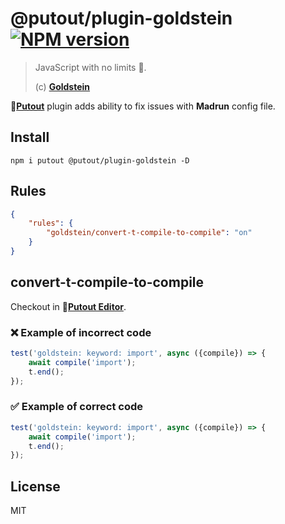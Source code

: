 # @putout/plugin-goldstein [![NPM version][NPMIMGURL]][NPMURL]

[NPMIMGURL]: https://img.shields.io/npm/v/@putout/plugin-goldstein.svg?style=flat&longCache=true
[NPMURL]: https://npmjs.org/package/@putout/plugin-goldstein "npm"

> JavaScript with no limits 🤫.
>
> (c) [**Goldstein**](https://github.com/coderaiser/goldstein)

🐊[**Putout**](https://github.com/coderaiser/putout) plugin adds ability to fix issues with
**Madrun** config file.

## Install

```
npm i putout @putout/plugin-goldstein -D
```

## Rules

```json
{
    "rules": {
        "goldstein/convert-t-compile-to-compile": "on"
    }
}
```

## convert-t-compile-to-compile

Checkout in 🐊[**Putout Editor**](https://putout.cloudcmd.io/#/gist/a10dd187dc3c6be8df110a8481b9d9bc/3abfc0879aad5ccff5c8e4851cb3ad06270c986e).

### ❌ Example of incorrect code

```js
test('goldstein: keyword: import', async ({compile}) => {
    await compile('import');
    t.end();
});
```

### ✅ Example of correct code

```js
test('goldstein: keyword: import', async ({compile}) => {
    await compile('import');
    t.end();
});
```

## License

MIT
